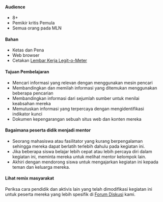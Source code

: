 #### Audience

* 8+
* Pemikir kritis Pemula
* Semua orang pada MLN

#### Bahan

* Ketas dan Pena
* Web browser
* Cetakan [Lembar Kerja Legit-o-Meter](https://docs.google.com/a/zythepsary.com/file/d/0B1vyNnSVEMIDbDVLX1E4ZXRmclE/edit)

#### Tujuan Pembelajaran

* Mencari informasi yang relevan dengan menggunakan mesin pencari
* Membandingkan dan memilah informasi yang ditemukan menggunakan beberapa pencarian
* Membandingkan informasi dari sejumlah sumber untuk menilai keabsahan mereka
* Memutuskan informasi yang terpercaya dengan mengidentifikasi indikator kunci
* Dokumen kepengarangan sebuah situs web dan konten mereka

#### Bagaimana peserta didik menjadi mentor

* Seorang mahasiswa atau fasilitator yang kurang berpengalaman sehingga mereka dapat berlatih terlebih dahulu pada kegiatan ini.
* Jika beberapa siswa belajar lebih cepat atau lebih percaya diri dalam kegiatan ini, meminta mereka untuk melihat mentor kelompok lain.
* Akhiri dengan mendorong siswa untuk mengajarkan kegiatan ini kepada teman dan keluarga mereka.

#### Lihat remix masyarakat

Periksa cara pendidik dan aktivis lain yang telah dimodifikasi kegiatan ini untuk peserta mereka yang lebih spesifik di [Forum Diskusi](http://discourse.webmaker.org/t/testing-1-reading-for-the-web/1149/22) kami.
